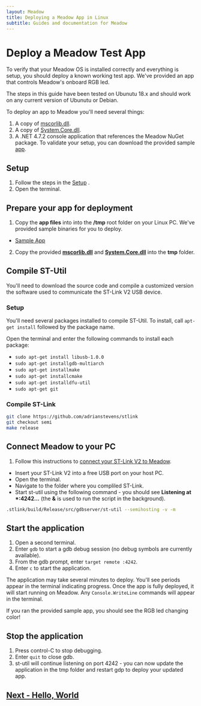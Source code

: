 ```yaml
---
layout: Meadow
title: Deploying a Meadow App in Linux
subtitle: Guides and documentation for Meadow
---
```


# Deploy a Meadow Test App

To verify that your Meadow OS is installed correctly and everything is setup, you should deploy a known working test app. We've provided an app that controls Meadow's onboard RGB led.

The steps in this guide have been tested on Ubunutu 18.x and should work on any current version of Ubunutu or Debian.

To deploy an app to Meadow you'll need several things:


1. A copy of [mscorlib.dll](https://www.wildernesslabs.co/downloads?f=/Meadow_Beta/binaries/mscorlib.dll).
1. A copy of [System.Core.dll](https://www.wildernesslabs.co/downloads?f=/Meadow_Beta/binaries/System.Core.dll).
1. A .NET 4.7.2 console application that references the Meadow NuGet package. To validate your setup, you can download the provided sample [app](https://www.wildernesslabs.co/downloads?f=/Meadow_Beta/HelloMeadow.zip).

## Setup

1. Follow the steps in the [Setup](/Meadow/Getting_Started/Setup/) .
1. Open the terminal.


## Prepare your app for deployment
1. Copy the **app files** into into the **/tmp** root folder on your Linux PC. We've provided sample binaries for you to deploy.
 * [Sample App](https://www.wildernesslabs.co/downloads?f=/Meadow_Beta/HelloMeadow.zip)
2. Copy the provided **[mscorlib.dll](https://www.wildernesslabs.co/downloads?f=/Meadow_Beta/binaries/mscorlib.dll)** and **[System.Core.dll](https://www.wildernesslabs.co/downloads?f=/Meadow_Beta/binaries/System.Core.dll)** into the **tmp** folder.

## Compile ST-Util
You'll need to download the source code and compile a customized version the software used to communicate the ST-Link V2 USB device.

### Setup
You'll need several packages installed to compile ST-Util.
To install, call `apt-get install` followed by the package name.

Open the terminal and enter the following commands to install each package:
* `sudo apt-get install libusb-1.0.0`
* `sudo apt-get installgdb-multiarch`
* `sudo apt-get installmake`
* `sudo apt-get installcmake`
* `sudo apt-get installdfu-util`
* `sudo apt-get git`

### Compile ST-Link
```bash
git clone https://github.com/adrianstevens/stlink
git checkout semi
make release
```

## Connect Meadow to your PC
1. Follow this instructions to [connect your ST-Link V2 to Meadow](/Meadow/Getting_Started/Setup/stlink/).
* Insert your ST-Link V2 into a free USB port on your host PC.
* Open the terminal.
* Navigate to the folder where you compliled ST-Link.
* Start st-util using the following command - you should see **Listening at \*:4242...** (the **&** is used to run the script in the background).

```bash
.stlink/build/Release/src/gdbserver/st-util --semihosting -v -m 
```

## Start the application
1. Open a second terminal.
1. Enter `gdb` to start a gdb debug session (no debug symbols are currently available).
1. From the gdb prompt, enter `target remote :4242`.
1. Enter `c` to start the application.

The application may take several minutes to deploy. You'll see periods appear in the terminal indicating progress. Once the app is fully deployed, it will start running on Meadow. Any `Console.WriteLine` commands will appear in the terminal.

If you ran the provided sample app, you should see the RGB led changing color!

## Stop the application
1. Press control-C to stop debugging.
1. Enter `quit` to close gdb.
1. st-util will continue listening on port 4242 - you can now update the application in the tmp folder and restart gdp to deploy your updated app.

## [Next - Hello, World](/Meadow/Getting_Started/Hello_World/)